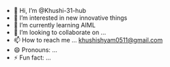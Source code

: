 - 👋 Hi, I’m @Khushi-31-hub
- 👀 I’m interested in new innovative things
- 🌱 I’m currently learning AIML
- 💞️ I’m looking to collaborate on ...
- 📫 How to reach me ... khushishyam0511@gmail.com
- 😄 Pronouns: ...
- ⚡ Fun fact: ...

<!---
Khushi-31-hub/Khushi-31-hub is a ✨ special ✨ repository because its `README.md` (this file) appears on your GitHub profile.
You can click the Preview link to take a look at your changes.
--->
